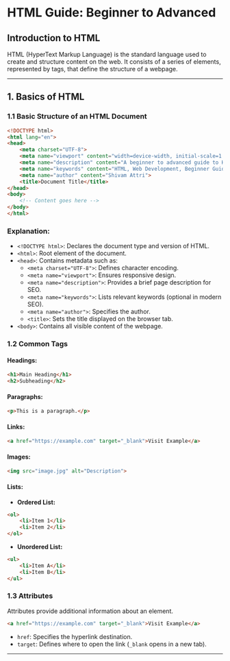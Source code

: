 # HTML Guide: Beginner to Advanced

## Introduction to HTML
HTML (HyperText Markup Language) is the standard language used to create and structure content on the web. It consists of a series of elements, represented by tags, that define the structure of a webpage.

---
## 1. Basics of HTML
### 1.1 Basic Structure of an HTML Document
```html
<!DOCTYPE html>
<html lang="en">
<head>
    <meta charset="UTF-8">
    <meta name="viewport" content="width=device-width, initial-scale=1.0">
    <meta name="description" content="A beginner to advanced guide to HTML.">
    <meta name="keywords" content="HTML, Web Development, Beginner Guide, Advanced HTML">
    <meta name="author" content="Shivam Attri">
    <title>Document Title</title>
</head>
<body>
    <!-- Content goes here -->
</body>
</html>
```
### Explanation:
- `<!DOCTYPE html>`: Declares the document type and version of HTML.
- `<html>`: Root element of the document.
- `<head>`: Contains metadata such as:
  - `<meta charset="UTF-8">`: Defines character encoding.
  - `<meta name="viewport">`: Ensures responsive design.
  - `<meta name="description">`: Provides a brief page description for SEO.
  - `<meta name="keywords">`: Lists relevant keywords (optional in modern SEO).
  - `<meta name="author">`: Specifies the author.
  - `<title>`: Sets the title displayed on the browser tab.
- `<body>`: Contains all visible content of the webpage.

### 1.2 Common Tags
#### Headings:
```html
<h1>Main Heading</h1>
<h2>Subheading</h2>
```
#### Paragraphs:
```html
<p>This is a paragraph.</p>
```
#### Links:
```html
<a href="https://example.com" target="_blank">Visit Example</a>
```
#### Images:
```html
<img src="image.jpg" alt="Description">
```
#### Lists:
- **Ordered List:**
```html
<ol>
    <li>Item 1</li>
    <li>Item 2</li>
</ol>
```
- **Unordered List:**
```html
<ul>
    <li>Item A</li>
    <li>Item B</li>
</ul>
```

### 1.3 Attributes
Attributes provide additional information about an element.
```html
<a href="https://example.com" target="_blank">Visit Example</a>
```
- `href`: Specifies the hyperlink destination.
- `target`: Defines where to open the link (`_blank` opens in a new tab).

---
